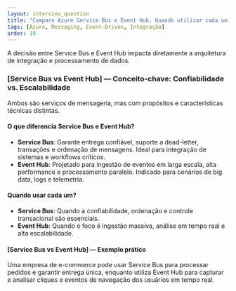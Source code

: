 ```yaml
---
layout: interview_question
title: "Compare Azure Service Bus e Event Hub. Quando utilizar cada um? (2)"
tags: [Azure, Messaging, Event-Driven, Integração]
order: 19
---
```


A decisão entre Service Bus e Event Hub impacta diretamente a arquitetura de integração e processamento de dados.

### [Service Bus vs Event Hub] — Conceito-chave: Confiabilidade vs. Escalabilidade

Ambos são serviços de mensageria, mas com propósitos e características técnicas distintas.

#### O que diferencia Service Bus e Event Hub?

- **Service Bus**: Garante entrega confiável, suporte a dead-letter, transações e ordenação de mensagens. Ideal para integração de sistemas e workflows críticos.
- **Event Hub**: Projetado para ingestão de eventos em larga escala, alta performance e processamento paralelo. Indicado para cenários de big data, logs e telemetria.

#### Quando usar cada um?

- **Service Bus**: Quando a confiabilidade, ordenação e controle transacional são essenciais.
- **Event Hub**: Quando o foco é ingestão massiva, análise em tempo real e alta escalabilidade.

#### [Service Bus vs Event Hub] — Exemplo prático

Uma empresa de e-commerce pode usar Service Bus para processar pedidos e garantir entrega única, enquanto utiliza Event Hub para capturar e analisar cliques e eventos de navegação dos usuários em tempo real.
